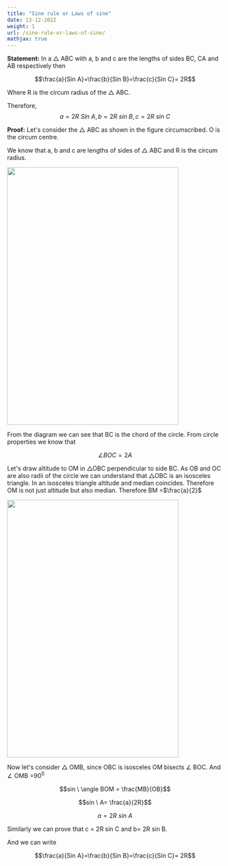 ```yaml
---
title: "Sine rule or Laws of sine"
date: 13-12-2022
weight: 1
url: /sine-rule-or-laws-of-sine/
mathjax: true
---
```




**Statement:** In a $\triangle$ ABC with a, b and c are the lengths of sides BC, CA and AB respectively then

$$\frac{a}{Sin A}=\frac{b}{Sin B}=\frac{c}{Sin C}= 2R$$

Where R is the circum radius of the $\triangle$ ABC.

Therefore,
$$a= 2R\ Sin\ A, b= 2R\ sin\ B, c= 2R\ sin\ C$$

**Proof:**
Let's consider the $\triangle$ ABC as shown in the figure circumscribed. O is the circum centre.

We know that a, b and c are lengths of sides of $\triangle$ ABC and R is the circum radius.

<img src="/docs/images/sine rule image 3.jpg" width="400" height="600">

From the diagram we can see that BC is the chord of the circle. From circle properties we know that 

$$\angle BOC = 2A$$

Let's draw altitude to OM in $\triangle$OBC perpendicular to side BC. As OB and OC are also radii of the circle we can understand that $\triangle$OBC is an isosceles triangle. In an isosceles triangle altitude and median coincides. Therefore OM is not just altitude but also median. Therefore BM =$\frac{a}{2}$

<img src="/docs/images/sine rule image 1.jpg" width="400" height="600">

Now let's consider $\triangle$ OMB, since OBC is isosceles OM bisects $\angle$ BOC. And $\angle$ OMB =$90^0$

$$sin \ \angle BOM = \frac{MB}{OB}$$

$$sin \ A= \frac{a}{2R}$$

$$a=2R\ sin\ A$$

Similarly we can prove that c = 2R sin C and b= 2R sin B.

And we can write 

$$\frac{a}{Sin A}=\frac{b}{Sin B}=\frac{c}{Sin C}= 2R$$

